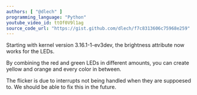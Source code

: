 ```yaml
---
authors: [ "@dlech" ]
programming_language: "Python"
youtube_video_id: ttOf0V9l1ag
source_code_url: "https://gist.github.com/dlech/f7c8313606c75968e259"
---
```


Starting with kernel version 3.16.1-1-ev3dev, the brightness attribute now works for the LEDs.

By combining the red and green LEDs in different amounts, you can create yellow and orange and every color in between.

The flicker is due to interrupts not being handled when they are suppoesed to. We should be able to fix this in the future.

